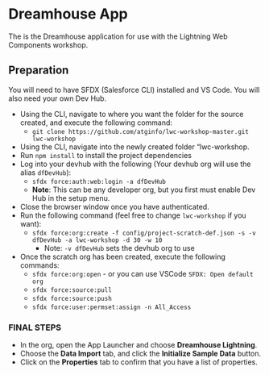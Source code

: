 # Dreamhouse App

The is the Dreamhouse application for use with the Lightning Web Components workshop.

## Preparation

You will need to have SFDX (Salesforce CLI) installed and VS Code. You will also need your own Dev Hub.

- Using the CLI, navigate to where you want the folder for the source created, and execute the following command:
  - `git clone https://github.com/atginfo/lwc-workshop-master.git lwc-workshop`
- Using the CLI, navigate into the newly created folder “lwc-workshop.
- Run `npm install` to install the project dependencies
- Log into your devhub with the following (Your devhub org will use the alias `dfDevHub`):
  - `sfdx force:auth:web:login -a dfDevHub`
  - **Note**: This can be any developer org, but you first must enable Dev Hub in the setup menu.
- Close the browser window once you have authenticated.
- Run the following command (feel free to change `lwc-workshop` if you want):
  - `sfdx force:org:create -f config/project-scratch-def.json -s -v dfDevHub -a lwc-workshop -d 30 -w 10`
    - Note: `-v dfDevHub` sets the devhub org to use
- Once the scratch org has been created, execute the following commands:
  - `sfdx force:org:open` - or you can use VSCode `SFDX: Open default org`
  - `sfdx force:source:pull`
  - `sfdx force:source:push`
  - `sfdx force:user:permset:assign -n All_Access`

### FINAL STEPS

- In the org, open the App Launcher and choose **Dreamhouse Lightning**.
- Choose the **Data Import** tab, and click the **Initialize Sample Data** button.
- Click on the **Properties** tab to confirm that you have a list of properties.
